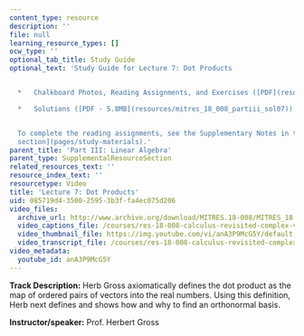 ```yaml
---
content_type: resource
description: ''
file: null
learning_resource_types: []
ocw_type: ''
optional_tab_title: Study Guide
optional_text: 'Study Guide for Lecture 7: Dot Products


  *   Chalkboard Photos, Reading Assignments, and Exercises ([PDF](resources/mitres_18_008_partiii_lec07))

  *   Solutions ([PDF - 5.8MB](resources/mitres_18_008_partiii_sol07))


  To complete the reading assignments, see the Supplementary Notes in the [Study Materials
  section](pages/study-materials).'
parent_title: 'Part III: Linear Algebra'
parent_type: SupplementalResourceSection
related_resources_text: ''
resource_index_text: ''
resourcetype: Video
title: 'Lecture 7: Dot Products'
uid: 085719d4-3500-2595-3b3f-fa4ec075d206
video_files:
  archive_url: http://www.archive.org/download/MITRES.18-008/MITRES_18-008_Part3_lec7_300k.mp4
  video_captions_file: /courses/res-18-008-calculus-revisited-complex-variables-differential-equations-and-linear-algebra-fall-2011/fdcfd55193d95aff96bc98a26381d0f4_anA3P9McG5Y.vtt
  video_thumbnail_file: https://img.youtube.com/vi/anA3P9McG5Y/default.jpg
  video_transcript_file: /courses/res-18-008-calculus-revisited-complex-variables-differential-equations-and-linear-algebra-fall-2011/b3dd9468cd1af6150e05f2b07e6413b3_anA3P9McG5Y.pdf
video_metadata:
  youtube_id: anA3P9McG5Y
---
```


**Track Description:** Herb Gross axiomatically defines the dot product as the map of ordered pairs of vectors into the real numbers. Using this definition, Herb next defines and shows how and why to find an orthonormal basis.

**Instructor/speaker:** Prof. Herbert Gross